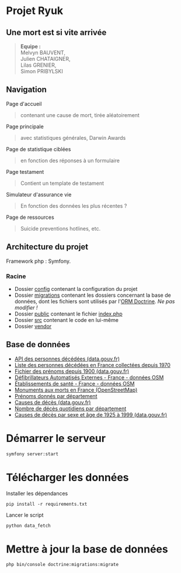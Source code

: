 # Projet Ryuk
## Une mort est si vite arrivée

> **Equipe :**   
> Melvyn BAUVENT,  
> Julien CHATAIGNER,  
> Lilas GRENIER,  
> Simon PRIBYLSKI


## Navigation
Page d'accueil 
> contenant une cause de mort, tirée aléatoirement

Page principale
> avec statistiques générales, Darwin Awards

Page de statistique ciblées
> en fonction des réponses à un formulaire 

Page testament
> Contient un template de testament

Simulateur d'assurance vie
> En fonction des données les plus récentes ?

Page de ressources
> Suicide preventions hotlines, etc.


## Architecture du projet
Framework php : Symfony.



### Racine

- Dossier [config](config) contenant la configuration du projet
- Dossier [migrations](migrations)  contenant les dossiers concernant la base de données, dont les fichiers sont utilisés par l'[ORM Doctrine](https://www.doctrine-project.org/). *Ne pas modifier !*
- Dossier [public](public) contenant le fichier [index.php](public\index.php)
- Dossier [src](src) contenant le code en lui-même
- Dossier [vendor](vendor)



## Base de données
- [API des personnes décédées (data.gouv.fr)](https://www.data.gouv.fr/fr/reuses/api-des-personnes-decedees/)
- [Liste des personnes décédées en France collectées depuis 1970](https://public.opendatasoft.com/explore/dataset/liste-des-personnes-decedees-en-france/table/)
- [Fichier des prénoms depuis 1900 (data.gouv.fr)](https://www.data.gouv.fr/fr/datasets/fichier-des-prenoms-depuis-1900/)
- [Défibrillateurs Automatisés Externes - France - données OSM](https://public.opendatasoft.com/explore/dataset/osm-france-defibrillator/table/?disjunctive.meta_code_com&disjunctive.meta_code_dep&disjunctive.meta_code_reg)
- [Établissements de santé - France - données OSM](https://public.opendatasoft.com/explore/dataset/osm-france-healthcare/)
- [Monuments aux morts en France (OpenStreetMap)](https://www.data.gouv.fr/fr/datasets/monuments-aux-morts-presents-en-france-dans-les-donnees-openstreetmap/)
- [Prénoms donnés par département](https://public.opendatasoft.com/explore/dataset/demographyref-france-prenoms-departement-millesime/)
- [Causes de décès (data.gouv.fr)](https://www.data.gouv.fr/fr/datasets/causes-de-deces/)
- [Nombre de décès quotidiens par département](https://www.data.gouv.fr/fr/datasets/nombre-de-deces-quotidiens-par-departement/)
- [Causes de décès par sexe et âge de 1925 à 1999 (data.gouv.fr)](https://www.data.gouv.fr/fr/datasets/causes-de-deces-par-sexe-et-age-de-1925-a-1999/)

# Démarrer le serveur

```bash
symfony server:start
```

# Télécharger les données

Installer les dépendances
```shell
pip install -r requirements.txt
```

Lancer le script
```shell
python data_fetch
```

# Mettre à jour la base de données

```bash
php bin/console doctrine:migrations:migrate
```